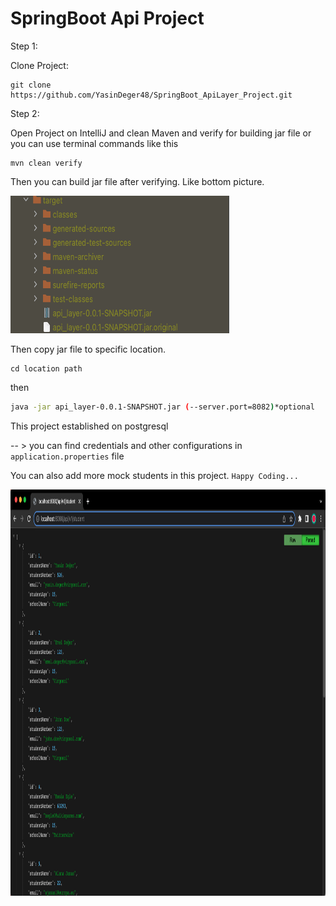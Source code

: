 # SpringBoot Api Project

Step 1:

Clone Project: 
```
git clone https://github.com/YasinDeger48/SpringBoot_ApiLayer_Project.git
```

Step 2:

Open Project on IntelliJ and clean Maven and verify for building jar file or you can use terminal commands like this

```
mvn clean verify
```

Then you can build jar file after verifying. Like bottom picture.

<img src="https://github.com/YasinDeger48/SpringBoot_ApiLayer_Project/blob/master/exe.png" width="350" height="220" />

Then copy jar file to specific location.

```
cd location path
```

then

```sh
java -jar api_layer-0.0.1-SNAPSHOT.jar (--server.port=8082)*optional

```

This project established on postgresql 

-- > you can find credentials and other configurations in ```application.properties``` file

You can also add more mock students in this project. ```Happy Coding...```

<img src="https://github.com/YasinDeger48/SpringBoot_ApiLayer_Project/blob/master/ss.png" width="1400" height="650" />

